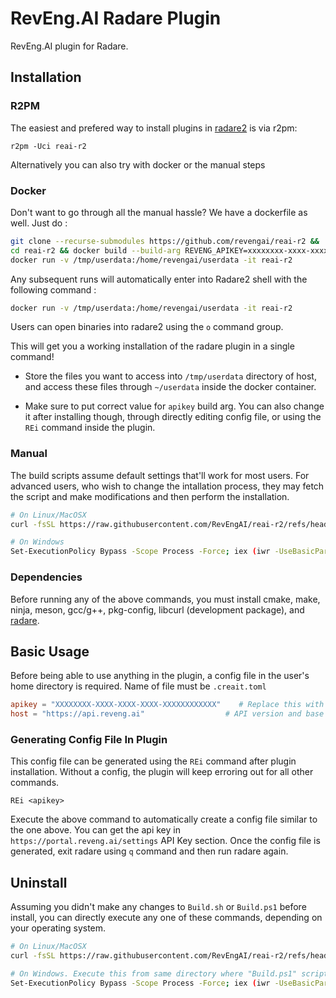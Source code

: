 # RevEng.AI Radare Plugin

RevEng.AI plugin for Radare.

## Installation

### R2PM

The easiest and prefered way to install plugins in [radare2](https://github.com/radareorg/radare2) is via r2pm:

```
r2pm -Uci reai-r2
```

Alternatively you can also try with docker or the manual steps

### Docker

Don't want to go through all the manual hassle? We have a dockerfile as well.
Just do :

```bash
git clone --recurse-submodules https://github.com/revengai/reai-r2 &&
cd reai-r2 && docker build --build-arg REVENG_APIKEY=xxxxxxxx-xxxx-xxxx-xxxx-xxxxxxxxxxxx -t reai-r2 . &&
docker run -v /tmp/userdata:/home/revengai/userdata -it reai-r2
```

Any subsequent runs will automatically enter into Radare2 shell with the following command :

```bash
docker run -v /tmp/userdata:/home/revengai/userdata -it reai-r2
```

Users can open binaries into radare2 using the `o` command group.

This will get you a working installation of the radare plugin in a single command!

- Store the files you want to access into `/tmp/userdata` directory of host,
  and access these files through `~/userdata` inside the docker container.

- Make sure to put correct value for `apikey` build arg. You can also change it after installing
  though, through directly editing config file, or using the `REi` command inside the plugin.

### Manual

The build scripts assume default settings that'll work for most users. For advanced users,
who wish to change the intallation process, they may fetch the script and make modifications
and then perform the installation.

```bash
# On Linux/MacOSX
curl -fsSL https://raw.githubusercontent.com/RevEngAI/reai-r2/refs/heads/master/Scripts/Build.sh | bash

# On Windows
Set-ExecutionPolicy Bypass -Scope Process -Force; iex (iwr -UseBasicParsing 'https://raw.githubusercontent.com/RevEngAI/reai-r2/refs/heads/master/Scripts/Build.ps1')
```

### Dependencies

Before running any of the above commands, you must install cmake, make, ninja, meson, gcc/g++, pkg-config, libcurl (development package), and [radare](https://github.com/radareorg/radare2).

## Basic Usage

Before being able to use anything in the plugin, a config file in the user's home
directory is required. Name of file must be `.creait.toml`

```toml
apikey = "XXXXXXXX-XXXX-XXXX-XXXX-XXXXXXXXXXXX"    # Replace this with your own API key
host = "https://api.reveng.ai"                  # API version and base endpoint
```

### Generating Config File In Plugin

This config file can be generated using the `REi` command after plugin installation.
Without a config, the plugin will keep erroring out for all other commands.

`REi <apikey>`

Execute the above command to automatically create a config file similar to the one above.
You can get the api key in `https://portal.reveng.ai/settings` API Key section. Once
the config file is generated, exit radare using `q` command and then run radare again.

## Uninstall

Assuming you didn't make any changes to `Build.sh` or `Build.ps1` before install, you can directly
execute any one of these commands, depending on your operating system.

```bash
# On Linux/MacOSX
curl -fsSL https://raw.githubusercontent.com/RevEngAI/reai-r2/refs/heads/master/Scripts/Uninstall.sh | bash

# On Windows. Execute this from same directory where "Build.ps1" script was executed.
Set-ExecutionPolicy Bypass -Scope Process -Force; iex (iwr -UseBasicParsing 'https://raw.githubusercontent.com/RevEngAI/reai-r2/refs/heads/master/Scripts/Uninstall.ps1')
```

